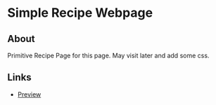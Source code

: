 # Simple Recipe Webpage

## About

Primitive Recipe Page for this page.
May visit later and add some css.

## Links

- [Preview](https://iparisienne.github.io/odin-recipes/index.html)
